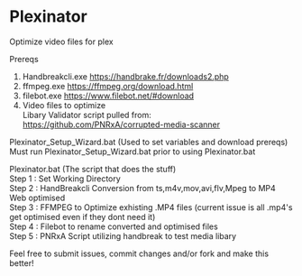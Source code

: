 # Plexinator
Optimize video files for plex  

Prereqs  
1. Handbreakcli.exe https://handbrake.fr/downloads2.php  
2. ffmpeg.exe https://ffmpeg.org/download.html  
3. filebot.exe https://www.filebot.net/#download  
4. Video files to optimize  
Libary Validator script pulled from: https://github.com/PNRxA/corrupted-media-scanner  
  
Plexinator_Setup_Wizard.bat (Used to set variables and download prereqs)  
Must run Plexinator_Setup_Wizard.bat prior to using Plexinator.bat  

Plexinator.bat (The script that does the stuff)  
Step 1 : Set Working Directory  
Step 2 : HandBreakcli Conversion from ts,m4v,mov,avi,flv,Mpeg to MP4 Web optimised  
Step 3 : FFMPEG to Optimize exhisting .MP4 files (current issue is all .mp4's get optimised even if they dont need it)  
Step 4 : Filebot to rename converted and optimised files  
Step 5 : PNRxA Script utilizing handbreak to test media libary  
  
Feel free to submit issues, commit changes and/or fork and make this better!
